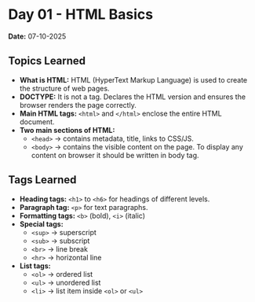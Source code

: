 # Day 01 - HTML Basics
**Date:** 07-10-2025

## Topics Learned
- **What is HTML:** HTML (HyperText Markup Language) is used to create the structure of web pages.
- **DOCTYPE:** It is not a tag. Declares the HTML version and ensures the browser renders the page correctly.
- **Main HTML tags:** `<html>` and `</html>` enclose the entire HTML document.
- **Two main sections of HTML:**
  - `<head>` → contains metadata, title, links to CSS/JS.
  - `<body>` → contains the visible content on the page. To display any content on browser it should be written in body tag.

## Tags Learned
- **Heading tags:** `<h1>` to `<h6>` for headings of different levels.
- **Paragraph tag:** `<p>` for text paragraphs.
- **Formatting tags:** `<b>` (bold), `<i>` (italic)
- **Special tags:**
  - `<sup>` → superscript  
  - `<sub>` → subscript  
  - `<br>` → line break  
  - `<hr>` → horizontal line
- **List tags:**
  - `<ol>` → ordered list  
  - `<ul>` → unordered list  
  - `<li>` → list item inside `<ol>` or `<ul>`